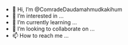 - 👋 Hi, I’m @ComradeDaudamahmudkakihum
- 👀 I’m interested in ...
- 🌱 I’m currently learning ...
- 💞️ I’m looking to collaborate on ...
- 📫 How to reach me ...

<!---
ComradeDaudamahmudkakihum/ComradeDaudamahmudkakihum is a ✨ special ✨ repository because its `README.md` (this file) appears on your GitHub profile.
You can click the Preview link to take a look at your changes.
--->
